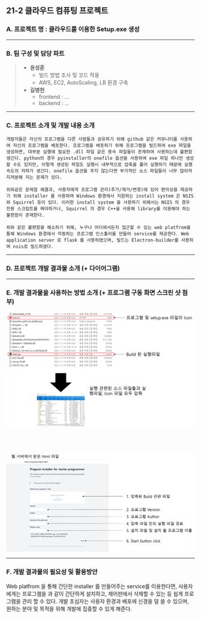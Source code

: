 ## 21-2 클라우드 컴퓨팅 프로젝트
### A. 프로젝트 명 : 클라우드를 이용한 Setup.exe 생성
---
### B. 팀 구성 및 담당 파트

>- **윤성훈**
>    - 빌드 방법 조사 및 코드 적용
>    - AWS, EC2, AutoScaling, LB 환경 구축
>- **길병헌**
>    - frontend : ...
>    - backend : ...
---

### C. 프로젝트 소개 및 개발 내용 소개
    개발자들은 자신의 프로그램을 다른 사람들과 공유하기 위해 github 같은 커뮤니티를 사용하여 자신의 프로그램을 배포한다. 프로그램을 배포하기 위해 프로그램을 빌드하여 exe 파일을 생성하면, 대부분 실행에 필요한 .dll 파일 같은 종속 파일들이 존재하여 사용하는데 불편함 생긴다. python의 경우 pyinstaller의 onefile 옵션을 사용하여 exe 파일 하나만 생성할 수도 있지만, 이렇게 생성된 파일도 실행시 내부적으로 압축을 풀어 실행하기 때문에 실행 속도의 저하가 생긴다. onefile 옵션을 주지 않는다면 부가적인 소스 파일들이 너무 많아져 지져분해 지는 문제가 있다.

    위와같은 문제점 해결과, 사용자에게 프로그램 관리(추가/제거/변경)에 있어 편의성을 제공하기 위해 installer 를 사용하며 Windows 환경에서 지원하는 install system 은 NSIS 와 Squirrel 등이 있다. 이러한 install system 을 사용하기 위해서는 NSIS 의 경우 전용 스크립트를 짜야하거나, Squirrel 의 경우 C++을 사용해 library를 이용해야 하는 불편함이 존재한다.

    위와 같은 불편함을 해소하기 위해, 누구나 어디에서든지 접근할 수 있는 web platfrom을 통해 Windows 환경에서 작동하는 프로그램 인스톨러를 만들어 service를 제공한다. Web application server 로 flask 를 사용하였으며, 빌드는 Electron-builder를 사용하여 nsis로 빌드하였다.


---
### D. 프로젝트 개발 결과물 소개 (+ 다이어그램)


---
### E. 개발 결과물을 사용하는 방법 소개 (+ 프로그램 구동 화면 스크린 샷 첨부)

![top.PNG](./md_img/img_1.png)
<br><br><br><br><br>
![top.PNG](./md_img/img_2.png)

---
### F. 개발 결과물의 필요성 및 활용방안

Web platfrom 을 통해 간단한 installer 를 만들어주는 service를 이용한다면, 사용자에게는 프로그램을 과 같이 간단하게 설치하고, 제어판에서 삭제할 수 있는 등 쉽게 프로그램을 관리 할 수 있다. 개발 초심자는 사용자 환경과 배포에 신경을 덜 쓸 수 있으며, 원하는 분야 및 목적을 위해 개발에 집중할 수 있게 해준다.
